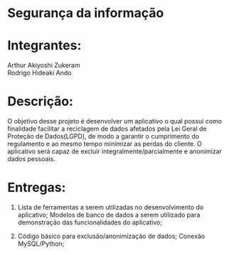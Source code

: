 # Segurança da informação

# Integrantes:

Arthur Akiyoshi Zukeram<br />
Rodrigo Hideaki Ando

# Descrição:

O objetivo desse projeto é desenvolver um aplicativo o qual possui como finalidade facilitar a reciclagem de dados afetados pela Lei Geral de Proteção de Dados(LGPD), de modo a garantir o cumprimento do regulamento e ao mesmo tempo minimizar as perdas do cliente. O aplicativo será capaz de excluir integralmente/parcialmente e anonimizar dados pessoais.

# Entregas:

1. Lista de ferramentas a serem utilizadas no desenvolvimento do aplicativo; Modelos de banco de dados a serem utilizado para demonstração das funcionalidades do aplicativo;

2. Código básico para exclusão/anonimização de dados; Conexão MySQL/Python;
